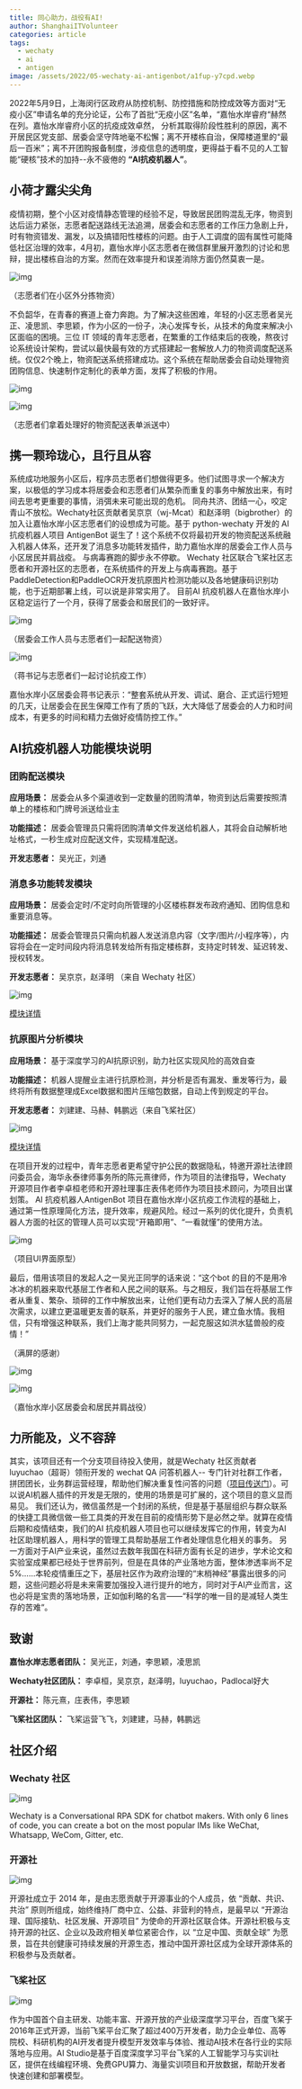 ```yaml
---
title: 同心助力，战役有AI!
author: ShanghaiITVolunteer
categories: article
tags:
  - wechaty
  - ai
  - antigen
image: /assets/2022/05-wechaty-ai-antigenbot/a1fup-y7cpd.webp
---
```


2022年5月9日，上海闵行区政府从防控机制、防控措施和防控成效等方面对“无疫小区”申请名单的充分论证，公布了首批“无疫小区”名单，“嘉怡水岸睿府“赫然在列。嘉怡水岸睿府小区的抗疫成效卓然，
分析其取得阶段性胜利的原因，离不开居民区党支部、居委会坚守阵地毫不松懈；离不开楼栋自治，保障楼道里的“最后一百米”；离不开团购报备制度，涉疫信息的透明度，更得益于看不见的人工智能“硬核”技术的加持--永不疲倦的 **“AI抗疫机器人”**。

## 小荷才露尖尖角

疫情初期，整个小区对疫情静态管理的经验不足，导致居民团购混乱无序，物资到达后运力紧张，志愿者配送路线无法追溯，居委会和志愿者的工作压力急剧上升，时有物资错发、漏发，以及搞错阳性楼栋的问题。由于人工调度的固有属性可能降低社区治理的效率，4月初，嘉怡水岸小区志愿者在微信群里展开激烈的讨论和思辩，提出楼栋自治的方案。然而在效率提升和误差消除方面仍然莫衷一是。

![img](/assets/2022/05-wechaty-ai-antigenbot/augyv-hwwkr.webp)

（志愿者们在小区外分拣物资）

不负韶华，在青春的赛道上奋力奔跑。为了解决这些困难，年轻的小区志愿者吴光正、凌思凯、李思颖，作为小区的一份子，决心发挥专长，从技术的角度来解决小区面临的困境。三位 IT 领域的青年志愿者，在繁重的工作结束后的夜晚，熬夜讨论系统设计架构，尝试以最快最有效的方式搭建起一套解放人力的物资调度配送系统。仅仅2个晚上，物资配送系统搭建成功。这个系统在帮助居委会自动处理物资团购信息、快速制作定制化的表单方面，发挥了积极的作用。

![img](/assets/2022/05-wechaty-ai-antigenbot/assqi-t4q31.webp)

![img](/assets/2022/05-wechaty-ai-antigenbot/avzr0-npy78.webp)

（志愿者们拿着处理好的物资配送表单派送中）

## 携一颗玲珑心，且行且从容

系统成功地服务小区后，程序员志愿者们想做得更多。他们试图寻求一个解决方案，以极低的学习成本将居委会和志愿者们从繁杂而重复的事务中解放出来，有时间去思考更重要的事情，消弭未来可能出现的危机。
同舟共济、团结一心，咬定青山不放松。Wechaty社区贡献者吴京京（wj-Mcat）和赵泽明（bigbrother）的加入让嘉怡水岸小区志愿者们的设想成为可能。基于 python-wechaty 开发的 AI 抗疫机器人项目 AntigenBot 诞生了！这个系统不仅将最初开发的物资配送系统融入机器人体系，还开发了消息多功能转发插件，助力嘉怡水岸的居委会工作人员与小区居民并肩战疫。
与病毒赛跑的脚步永不停歇。 Wechaty 社区联合飞桨社区志愿者和开源社区的志愿者，在系统插件的开发上与病毒赛跑。基于PaddleDetection和PaddleOCR开发抗原图片检测功能以及各地健康码识别功能，也于近期部署上线，可以说是非常实用了。
目前AI 抗疫机器人在嘉怡水岸小区稳定运行了一个月，获得了居委会和居民们的一致好评。

![img](/assets/2022/05-wechaty-ai-antigenbot/ay0xw-gh4nt.webp)

（居委会工作人员与志愿者们一起配送物资）

![img](/assets/2022/05-wechaty-ai-antigenbot/an3j3-lw6f4.webp)

（蒋书记与志愿者们一起讨论抗疫工作）

嘉怡水岸小区居委会蒋书记表示：“整套系统从开发、调试、磨合、正式运行短短的几天，让居委会在民生保障工作有了质的飞跃，大大降低了居委会的人力和时间成本，有更多的时间和精力去做好疫情防控工作。”

## AI抗疫机器人功能模块说明

### 团购配送模块

**应用场景：** 居委会从多个渠道收到一定数量的团购清单，物资到达后需要按照清单上的楼栋和门牌号派送给业主

**功能描述：** 居委会管理员只需将团购清单文件发送给机器人，其将会自动解析地址格式，一秒生成对应配送文件，实现精准配送。

**开发志愿者：** 吴光正，刘通

### 消息多功能转发模块

**应用场景：** 居委会定时/不定时向所管理的小区楼栋群发布政府通知、团购信息和重要消息等。

**功能描述：** 居委会管理员只需向机器人发送消息内容（文字/图片/小程序等），内容将会在一定时间段内将消息转发给所有指定楼栋群，支持定时转发、延迟转发、授权转发。

**开发志愿者：** 吴京京，赵泽明 （来自 Wechaty 社区）

![img](/assets/2022/05-wechaty-ai-antigenbot/a1ett-6rr3x.webp)

[模块详情](https://github.com/ShanghaiITVolunteer/AntigenWechatBot)

### 抗原图片分析模块

**应用场景：** 基于深度学习的AI抗原识别，助力社区实现风险的高效自查

**功能描述：** 机器人提醒业主进行抗原检测，并分析是否有漏发、重发等行为，最终将所有数据整理成Excel数据和图片压缩包数据，自动上传到规定的平台。

**开发志愿者：** 刘建建、马赫、韩鹏远（来自飞桨社区）

![img](/assets/2022/05-wechaty-ai-antigenbot/a7q77-zlp5o.webp)

[模块详情](https://github.com/ShanghaiITVolunteer/AntigenWechatBot/issues/44)

在项目开发的过程中，青年志愿者更希望守护公民的数据隐私，特邀开源社法律顾问委员会，海华永泰律师事务所的陈元熹律师，作为项目的法律指导，Wechaty 开源项目作者李卓桓老师和开源社理事庄表伟老师作为项目技术顾问，为项目出谋划策。
AI 抗疫机器人AntigenBot 项目在嘉怡水岸小区抗疫工作流程的基础上，通过第一性原理简化方法，提升效率，规避风险。经过一系列的优化提升，负责机器人方面的社区的管理人员可以实现“开箱即用”、“一看就懂”的使用方法。

![img](/assets/2022/05-wechaty-ai-antigenbot/a3vh5-c3zmu.webp)

（项目UI界面原型）

最后，借用该项目的发起人之一吴光正同学的话来说：“这个bot 的目的不是用冷冰冰的机器来取代基层工作者和人民之间的联系。与之相反，我们旨在将基层工作者从重复、繁杂、琐碎的工作中解放出来，让他们更有动力去深入了解人民的高层次需求，以建立更温暖更友善的联系，并更好的服务于人民，建立鱼水情。我相信，只有增强这种联系，我们上海才能共同努力，一起克服这如洪水猛兽般的疫情！”

（满屏的感谢）

![img](/assets/2022/05-wechaty-ai-antigenbot/arjkv-k9fni.webp)

![img](/assets/2022/05-wechaty-ai-antigenbot/a2izi-ehkxh.webp)

（嘉怡水岸小区居委会和居民并肩战役）

## 力所能及，义不容辞

其实，该项目还有一个分支项目待投入使用，就是Wechaty 社区贡献者 luyuchao（超哥）领衔开发的 wechat QA 问答机器人-- 专门针对社群工作者，拼团团长，业务群运营经理，帮助他们解决重复性问答的问题（[项目传送门](https://github.com/choogoo/wechat-openai-qa-bot)）。可以说AI机器人插件的开发是无限的，使用的场景是可扩展的，这个项目的意义显而易见。
我们还认为，微信虽然是一个封闭的系统，但是基于基层组织与群众联系的快捷工具微信做一些工具类的开发在目前的疫情形势下是必然之举。就算在疫情后期和疫情结束，我们的AI 抗疫机器人项目也可以继续发挥它的作用，转变为AI 社区助理机器人，用科学的管理工具帮助基层工作者处理信息化相关的事务。
另一方面对于AI产业来说，虽然过去数年我国在科研方面有长足的进步，学术论文和实验室成果都已经处于世界前列，但是在具体的产业落地方面，整体渗透率尚不足5%……本轮疫情重压之下，基层社区作为政府治理的“末梢神经”暴露出很多的问题，这些问题必将是未来需要加强投入进行提升的地方，同时对于AI产业而言，这也必将是宝贵的落地场景，正如伽利略的名言——“科学的唯一目的是减轻人类生存的苦难“。

## 致谢

**嘉怡水岸志愿者团队：** 吴光正，刘通，李思颖，凌思凯

**Wechaty社区团队：** 李卓桓，吴京京，赵泽明，luyuchao，Padlocal好大

**开源社：** 陈元熹，庄表伟，李思颖

**飞桨社区团队：** 飞桨运营飞飞，刘建建，马赫，韩鹏远

## 社区介绍

### Wechaty 社区

![img](/assets/image/logo.webp)

Wechaty is a Conversational RPA SDK for chatbot makers. With only 6 lines of code, you can create a bot on the most popular IMs like WeChat, Whatsapp, WeCom, Gitter, etc.

### 开源社

![img](/assets/2022/05-wechaty-ai-antigenbot/aa8zj-zyze7.webp)

开源社成立于 2014 年，是由志愿贡献于开源事业的个人成员，依 “贡献、共识、共治” 原则所组成，始终维持厂商中立、公益、非营利的特点，是最早以 “开源治理、国际接轨、社区发展、开源项目” 为使命的开源社区联合体。开源社积极与支持开源的社区、企业以及政府相关单位紧密合作，以 “立足中国、贡献全球” 为愿景，旨在共创健康可持续发展的开源生态，推动中国开源社区成为全球开源体系的积极参与及贡献者。

### 飞桨社区

![img](/assets/2022/05-wechaty-ai-antigenbot/adt2z-wdcvt.webp)

作为中国首个自主研发、功能丰富、开源开放的产业级深度学习平台，百度飞桨于2016年正式开源，当前飞桨平台汇聚了超过400万开发者，助力企业单位、高等院校、科研机构的AI开发者提升模型开发效率与体验、推动AI技术在各行业的实际落地与应用。AI Studio是基于百度深度学习平台飞桨的人工智能学习与实训社区，提供在线编程环境、免费GPU算力、海量实训项目和开放数据，帮助开发者快速创建和部署模型。
